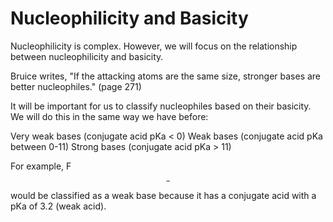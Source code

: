 # Nucleophilicity and Basicity

Nucleophilicity is complex.  However, we will focus on the relationship between nucleophilicity and basicity.

Bruice writes, "If the attacking atoms are the same size, stronger bases are better nucleophiles." (page 271)

It will be important for us to classify nucleophiles based on their basicity.  We will do this in the same way we have before:

Very weak bases (conjugate acid pKa < 0)
Weak bases (conjugate acid pKa between 0-11)
Strong bases (conjugate acid pKa > 11)

For example, F$$^-$$ would be classified as a weak base because it has a conjugate acid with a pKa of 3.2 (weak acid).


